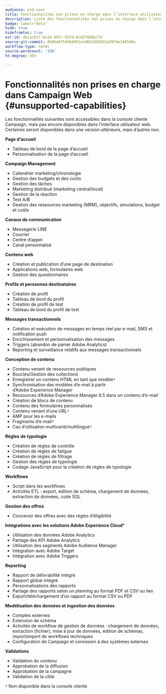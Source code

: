 ```yaml
---
audience: end-user
title: Fonctionnalités non prises en charge dans l’interface utilisateur Web de Campaign
description: Liste des fonctionnalités non prises en charge dans l’interface utilisateur Web de Campaign
badge: label="Beta"
hide: true
hidefromtoc: true
exl-id: 4bcac01f-be1d-497c-937d-0c82f0d6b17d
source-git-commit: db06e0f54984991e1d6b1056932a9974e340546e
workflow-type: tm+mt
source-wordcount: '350'
ht-degree: 95%

---
```


# Fonctionnalités non prises en charge dans Campaign Web {#unsupported-capabilities}

Les fonctionnalités suivantes sont accessibles dans la console cliente Campaign, mais pas encore disponibles dans l’interface utilisateur web. Certaines seront disponibles dans une version ultérieure, mais d’autres non.

**Page d’accueil**

* Tableau de bord de la page d’accueil
* Personnalisation de la page d’accueil

**Campaign Management**

* Calendrier marketing/chronologie
* Gestion des budgets et des coûts
* Gestion des tâches
* Marketing distribué (marketing central/local)
* Gestion de la réaction
* Test A/B
* Gestion des ressources marketing (MRM), objectifs, simulations, budget et coûts

**Canaux de communication**

* Messagerie LINE
* Courrier
* Centre d’appel
* Canal personnalisé

**Contenu web**

* Création et publication d’une page de destination
* Applications web, formulaires web
* Gestion des questionnaires

**Profils et personnes destinataires**

* Création de profil
* Tableau de bord du profil
* Création de profil de test
* Tableau de bord du profil de test

**Messages transactionnels**

* Création et exécution de messages en temps réel par e-mail, SMS et notification push
* Enrichissement et personnalisation des messages
* Triggers (abandon de panier Adobe Analytics)
* Reporting et surveillance relatifs aux messages transactionnels

**Conception de contenu**

* Contenu venant de ressources publiques
* Boucles/Gestion des collections
* Enregistrer un contenu HTML en tant que modèle`*`
* Synchronisation des modèles d’e-mail à partir d’Adobe Experience Manager
* Ressources d’Adobe Experience Manager 6.5 dans un contenu d’e-mail
* Création de blocs de contenu
* Contenu des formulaires personnalisés
* Contenu venant d’une URL`*`
* AMP pour les e-mails
* Fragments d’e-mail`*`
* Cas d’utilisation multivarié/multilingue`*`

**Règles de typologie**

* Création de règles de contrôle
* Création de règles de fatigue
* Création de règles de filtrage
* Gestion des règles de typologie
* Codage JavaScript pour la création de règles de typologie

**Workflows**

* Script dans les workflows
* Activités ETL : export, édition de schéma, chargement de données, extraction de données, code SQL

**Gestion des offres**

* Concevoir des offres avec des règles d’éligibilité

**Intégrations avec les solutions Adobe Experience Cloud***

* Utilisation des données Adobe Analytics
* Partage des KPI Adobe Analytics
* Utilisation des segments Adobe Audience Manager
* Intégration avec Adobe Target
* Intégration avec Adobe Triggers

**Reporting**

* Rapport de délivrabilité intégré
* Rapport global intégré
* Personnalisations des rapports
* Partage des rapports selon un planning au format PDF et CSV ou lien
* Export/téléchargement d’un rapport au format CSV ou PDF

**Modélisation des données et ingestion des données**

* Comptes externes
* Extension de schéma
* Activités de workflow de gestion de données : chargement de données, extraction (fichier), mise à jour de données, édition de schémas, import/export de workflows techniques
* Configuration de Campaign et connexion à des systèmes externes

**Validations**

* Validation du contenu
* Approbation de la diffusion
* Approbation de la campagne
* Validation de la cible


`*` Non disponible dans la console cliente
